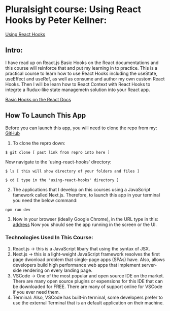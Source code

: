 # Pluralsight course: Using React Hooks by Peter Kellner:

[Using React Hooks](https://app.pluralsight.com/library/courses/using-react-hooks/description)

## Intro:

I have read up on React.js Basic Hooks on the React documentations and this course will reinforce that and put my learning in to practice. This is a practical course to learn how to use React Hooks including the useState, useEffect and useRef, as well as consume and author my own custom React Hooks. Then I will be learn how to React Context with React Hooks to integrte a Rudux-like state managemetn solution into your React app.

[Basic Hooks on the React Docs](https://reactjs.org/docs/hooks-reference.html#useeffect)

## How To Launch This App

Before you can launch this app, you will need to clone the repo from my: [GitHub](https://https://github.com/VanessaTsang888/using-react-hooks)

1. To clone the repro down:

```
$ git clone [ past link from repro into here ]
```

Now navigate to the 'using-react-hooks' directory:

```
$ ls [ this will show directory of your folders and files ]
```

```
$ cd [ type in the 'using-react-hooks' directory ]
```

2. The applications that I develop on this courses using a JavaScript famework called Next.js. Therefore, to launch this app in your terminal you need the below command:

```
npm run dev
```

3. Now in your browser (ideally Google Chrome), in the URL type in this: [address](https://http://localhost:3000)
   Now you should see the app running in the screen or the UI.

### Technologies Used In This Course:

1. React.js -> this is a JavaScript libary that using the syntax of JSX.
2. Next.js -> this is a light-weight JavaScript framework resolves the first page dwonload problem that single-page apps (SPAs) have. Also, allows developers build high performance web apps that implement server-side rendering on every landing page.
3. VSCode -> One of the most popular and open source IDE on the market. There are many open source plugins or expensions for this IDE that can be downloaded for FREE. There are many of support online for VSCode if you ever need them.
4. Terminal: Also, VSCode has built-in terminal, some developers prefer to use the external Terminal that is an default application on their machine.
